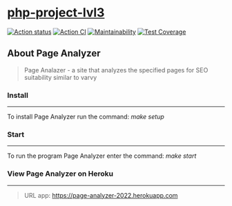 # [php-project-lvl3](https://page-analyzer-2022.herokuapp.com/)

[![Action status](https://github.com/T-Grigory/php-project-lvl3/workflows/hexlet-check/badge.svg)](https://github.com/T-Grigory/php-project-lvl3/actions)
[![Action CI](https://github.com/T-Grigory/php-project-lvl3/actions/workflows/phpci.yml/badge.svg)](https://github.com/T-Grigory/php-project-lvl3/actions)
[![Maintainability](https://api.codeclimate.com/v1/badges/947ea1ea33377997bf53/maintainability)](https://codeclimate.com/github/T-Grigory/php-project-lvl3)
[![Test Coverage](https://api.codeclimate.com/v1/badges/947ea1ea33377997bf53/test_coverage)](https://codeclimate.com/github/T-Grigory/php-project-lvl3/test_coverage)


## About Page Analyzer
> Page Analazer - a site that analyzes the specified pages for SEO suitability similar to varvy

### Install
***
To install Page Analyzer run the command: *make setup*

### Start
***
To run the program Page Analyzer enter the command: *make start*

### View Page Analyzer on Heroku
***
> URL app: https://page-analyzer-2022.herokuapp.com

